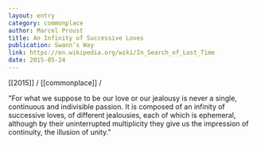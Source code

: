 ```yaml
---
layout: entry
category: commonplace
author: Marcel Proust
title: An Infinity of Successive Loves
publication: Swann’s Way
link: https://en.wikipedia.org/wiki/In_Search_of_Lost_Time
date: 2015-05-24
---
```


[[2015]] / [[commonplace]] / 

"For what we suppose to be our love or our jealousy is never a single, continuous and indivisible passion. It is composed of an infinity of successive loves, of different jealousies, each of which is ephemeral, although by their uninterrupted multiplicity they give us the impression of continuity, the illusion of unity."

